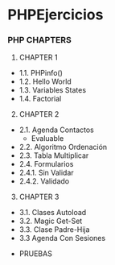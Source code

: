 # PHPEjercicios


### PHP CHAPTERS

 1. CHAPTER 1

- 1.1. PHPinfo()
- 1.2. Hello World
- 1.3. Variables States
- 1.4. Factorial

 2. CHAPTER 2

- 2.1. Agenda Contactos
    - Evaluable
- 2.2. Algoritmo Ordenación
- 2.3. Tabla Multiplicar
- 2.4. Formularios
-    2.4.1. Sin Validar
-    2.4.2. Validado

3. CHAPTER 3

- 3.1. Clases Autoload
- 3.2. Magic Get-Set
- 3.3. Clase Padre-Hija
- 3.3 Agenda Con Sesiones

* PRUEBAS
